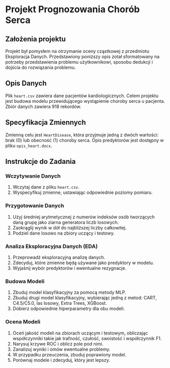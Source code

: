  # Projekt Prognozowania Chorób Serca

## Założenia projektu
Projekt był pomysłem na otrzymanie oceny cząstkowej z przedmiotu Eksploracja Danych. Przedstawiony poniższy opis zotał sformatowany na potrzeby przedstawienia problemu użytkownikowi, sposobu dedukcji i dojścia do rozwiązania problemu.

## Opis Danych
Plik `heart.csv` zawiera dane pacjentów kardiologicznych. Celem projektu jest budowa modelu przewidującego wystąpienie choroby serca u pacjenta. Zbiór danych zawiera 918 rekordów.

## Specyfikacja Zmiennych
Zmienną celu jest `HeartDisease`, która przyjmuje jedną z dwóch wartości: brak (0) lub obecność (1) choroby serca. Opis predyktorów jest dostępny w pliku `opis_heart.docx`.

## Instrukcje do Zadania

### Wczytywanie Danych
1. Wczytaj dane z pliku `heart.csv`.
2. Wyspecyfikuj zmienne, ustawiając odpowiednie poziomy pomiaru.

### Przygotowanie Danych
1. Użyj średniej arytmetycznej z numerów indeksów osób tworzących daną grupę jako ziarna generatora liczb losowych.
2. Zaokrąglij wynik w dół do najbliższej liczby całkowitej.
3. Podziel dane losowo na zbiory uczący i testowy.

### Analiza Eksploracyjna Danych (EDA)
1. Przeprowadź eksploracyjną analizę danych.
2. Zdecyduj, które zmienne będą używane jako predyktory w modelu.
3. Wyjaśnij wybór predyktorów i ewentualne rezygnacje.

### Budowa Modeli
1. Zbuduj model klasyfikacyjny za pomocą metody MLP.
2. Zbuduj drugi model klasyfikacyjny, wybierając jedną z metod: CART, C4.5/C5.0, las losowy, Extra Trees, XGBoost.
3. Dobierz odpowiednie hiperparametry dla obu modeli.

### Ocena Modeli
1. Oceń jakość modeli na zbiorach uczącym i testowym, obliczając współczynniki takie jak trafność, czułość, swoistość i współczynnik F1.
2. Narysuj krzywe ROC i oblicz pole pod nimi.
3. Zanalizuj wyniki i omów ewentualne problemy.
4. W przypadku przeuczenia, zbuduj poprawiony model.
5. Porównaj modele i zdecyduj, który jest lepszy.
